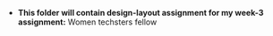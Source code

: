 - **This folder will contain design-layout assignment for my week-3 assignment:** Women techsters fellow